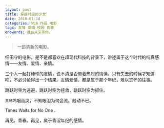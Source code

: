 ```yaml
---
layout: post
title: 穿越时空的少女
date: 2016-01-14
categories: WLR 作品 电影
tags: 友情 爱情 校园 青春
onewords: 我在未来等你。
---
```

> 一部清新的电影。

细田守的电影，是不是都喜欢在超现代科技的背景下，讲述属于这个时代的纯真感情——友情、爱情、亲情。

三个人一起打棒球的友情，说不清是否带着热烈的情愫。只有失去的时候才知道吧，不必讨论得出一个结果。友情爱情，都是属于那个年纪，难以忘怀的往事。

跳跃时空为逃避，跳跃时空为拯救，跳跃时空为抓住。

`真琴`呜咽而哭，不知眼泪为何会流。触动不已。

Times Waits for No One .

再见，青春。再见，属于青涩年纪的感情。
